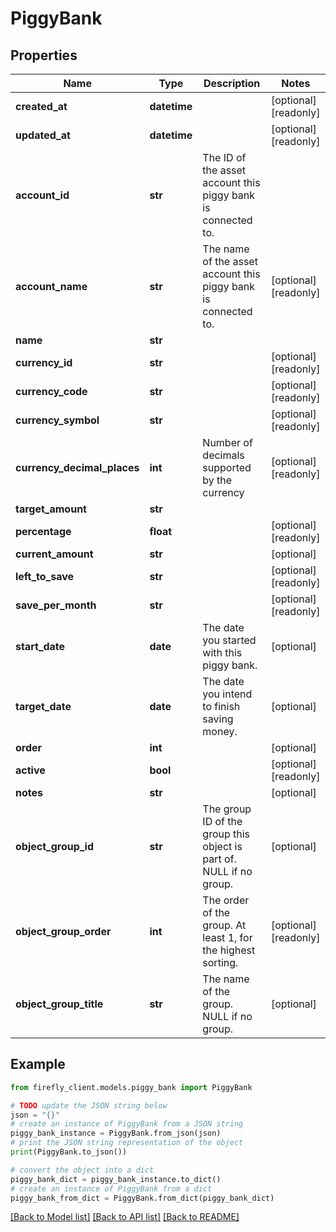 # PiggyBank


## Properties

Name | Type | Description | Notes
------------ | ------------- | ------------- | -------------
**created_at** | **datetime** |  | [optional] [readonly] 
**updated_at** | **datetime** |  | [optional] [readonly] 
**account_id** | **str** | The ID of the asset account this piggy bank is connected to. | 
**account_name** | **str** | The name of the asset account this piggy bank is connected to. | [optional] [readonly] 
**name** | **str** |  | 
**currency_id** | **str** |  | [optional] [readonly] 
**currency_code** | **str** |  | [optional] [readonly] 
**currency_symbol** | **str** |  | [optional] [readonly] 
**currency_decimal_places** | **int** | Number of decimals supported by the currency | [optional] [readonly] 
**target_amount** | **str** |  | 
**percentage** | **float** |  | [optional] [readonly] 
**current_amount** | **str** |  | [optional] 
**left_to_save** | **str** |  | [optional] [readonly] 
**save_per_month** | **str** |  | [optional] [readonly] 
**start_date** | **date** | The date you started with this piggy bank. | [optional] 
**target_date** | **date** | The date you intend to finish saving money. | [optional] 
**order** | **int** |  | [optional] 
**active** | **bool** |  | [optional] [readonly] 
**notes** | **str** |  | [optional] 
**object_group_id** | **str** | The group ID of the group this object is part of. NULL if no group. | [optional] 
**object_group_order** | **int** | The order of the group. At least 1, for the highest sorting. | [optional] [readonly] 
**object_group_title** | **str** | The name of the group. NULL if no group. | [optional] 

## Example

```python
from firefly_client.models.piggy_bank import PiggyBank

# TODO update the JSON string below
json = "{}"
# create an instance of PiggyBank from a JSON string
piggy_bank_instance = PiggyBank.from_json(json)
# print the JSON string representation of the object
print(PiggyBank.to_json())

# convert the object into a dict
piggy_bank_dict = piggy_bank_instance.to_dict()
# create an instance of PiggyBank from a dict
piggy_bank_from_dict = PiggyBank.from_dict(piggy_bank_dict)
```
[[Back to Model list]](../README.md#documentation-for-models) [[Back to API list]](../README.md#documentation-for-api-endpoints) [[Back to README]](../README.md)


